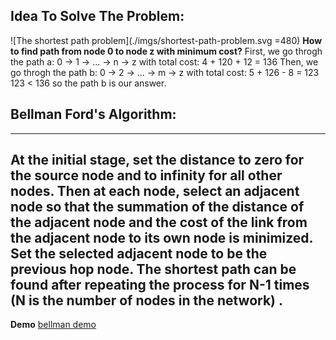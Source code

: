 ## Idea To Solve The Problem:
![The shortest path problem](./imgs/shortest-path-problem.svg =480)
**How to find path from node 0 to node z with minimum cost?**
First, we go throgh the path a: 0 -> 1 -> ... -> n -> z with total cost: 4 + 120 + 12 = 136
Then, we go throgh the path b: 0 -> 2 -> ... -> m -> z with total cost: 5 + 126 - 8 = 123
123 < 136 so the path b is our answer.

## Bellman Ford's Algorithm:
--------
At the initial stage, set the distance to zero for the source node and to infinity for all other nodes.
Then at each node, select an adjacent node so that the summation of the distance of the adjacent node and the cost of the link from the adjacent node to its own node is minimized.
Set the selected adjacent node to be the previous hop node.
The shortest path can be found after repeating the process for N-1 times (N is the number of nodes in the network) .
--------
**Demo**
[bellman demo](./imgs/bellman.jpg)
